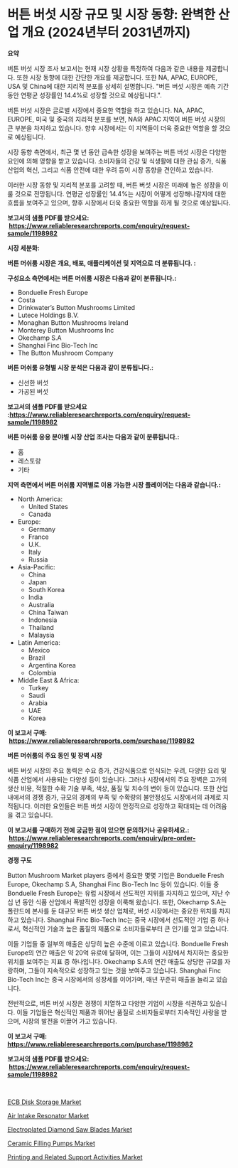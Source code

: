 <p><h1>버튼 버섯 시장 규모 및 시장 동향: 완벽한 산업 개요 (2024년부터 2031년까지)</h1></p><p><strong>요약</strong></p>
<p><p>버튼 버섯 시장 조사 보고서는 현재 시장 상황을 특정하여 다음과 같은 내용을 제공합니다. 또한 시장 동향에 대한 간단한 개요를 제공합니다. 또한 NA, APAC, EUROPE, USA 및 China에 대한 지리적 분포를 상세히 설명합니다. "버튼 버섯 시장은 예측 기간 동안 연평균 성장률인 14.4%로 성장할 것으로 예상됩니다.".</p><p>버튼 버섯 시장은 글로벌 시장에서 중요한 역할을 하고 있습니다. NA, APAC, EUROPE, 미국 및 중국의 지리적 분포를 보면, NA와 APAC 지역이 버튼 버섯 시장의 큰 부분을 차지하고 있습니다. 향후 시장에서는 이 지역들이 더욱 중요한 역할을 할 것으로 예상됩니다.</p><p>시장 동향 측면에서, 최근 몇 년 동안 급속한 성장을 보여주는 버튼 버섯 시장은 다양한 요인에 의해 영향을 받고 있습니다. 소비자들의 건강 및 식생활에 대한 관심 증가, 식품 산업의 혁신, 그리고 식품 안전에 대한 우려 등이 시장 동향을 견인하고 있습니다.</p><p>이러한 시장 동향 및 지리적 분포를 고려할 때, 버튼 버섯 시장은 미래에 높은 성장을 이룰 것으로 전망됩니다. 연평균 성장률인 14.4%는 시장이 어떻게 성장해나갈지에 대한 흐름을 보여주고 있으며, 향후 시장에서 더욱 중요한 역할을 하게 될 것으로 예상됩니다.</p></p>
<p><strong>보고서의 샘플 PDF를 받으세요: &nbsp;<a href="https://www.reliableresearchreports.com/enquiry/request-sample/1198982">https://www.reliableresearchreports.com/enquiry/request-sample/1198982</a></strong></p>
<p><strong>시장 세분화:</strong></p>
<p><strong> 버튼 머쉬룸 시장은 개요, 배포, 애플리케이션 및 지역으로 더 분류됩니다. :</strong></p>
<p><strong>구성요소 측면에서는 버튼 머쉬룸 시장은 다음과 같이 분류됩니다.:</strong></p>
<p><ul><li>Bonduelle Fresh Europe</li><li>Costa</li><li>Drinkwater’s Button Mushrooms Limited</li><li>Lutece Holdings B.V.</li><li>Monaghan Button Mushrooms Ireland</li><li>Monterey Button Mushrooms Inc</li><li>Okechamp S.A</li><li>Shanghai Finc Bio-Tech Inc</li><li>The Button Mushroom Company</li></ul></p>
<p><strong> 버튼 머쉬룸 유형별 시장 분석은 다음과 같이 분류됩니다.:</strong></p>
<p><ul><li>신선한 버섯</li><li>가공된 버섯</li></ul></p>
<p><strong>보고서의 샘플 PDF를 받으세요 :<a href="https://www.reliableresearchreports.com/enquiry/request-sample/1198982">https://www.reliableresearchreports.com/enquiry/request-sample/1198982</a></strong></p>
<p><strong> 버튼 머쉬룸 응용 분야별 시장 산업 조사는 다음과 같이 분류됩니다.:</strong></p>
<p><ul><li>홈</li><li>레스토랑</li><li>기타</li></ul></p>
<p><strong>지역 측면에서 버튼 머쉬룸 지역별로 이용 가능한 시장 플레이어는 다음과 같습니다.:</strong></p>
<p><ul>
    <li>
        North America:
        <ul>
            <li>United States</li>
            <li>Canada</li>
        </ul>
    </li>
    <li>
        Europe:
        <ul>
            <li>Germany</li>
            <li>France</li>
            <li>U.K.</li>
            <li>Italy</li>
            <li>Russia</li>
        </ul>
    </li>
    <li>
        Asia-Pacific:
        <ul>
            <li>China</li>
            <li>Japan</li>
            <li>South Korea</li>
            <li>India</li>
            <li>Australia</li>
            <li>China Taiwan</li>
            <li>Indonesia</li>
            <li>Thailand</li>
            <li>Malaysia</li>
        </ul>
    </li>
    <li>
        Latin America:
        <ul>
            <li>Mexico</li>
            <li>Brazil</li>
            <li>Argentina Korea</li>
            <li>Colombia</li>
        </ul>
    </li>
    <li>
        Middle East & Africa:
        <ul>
            <li>Turkey</li>
            <li>Saudi</li>
            <li>Arabia</li>
            <li>UAE</li>
            <li>Korea</li>
        </ul>
    </li>
    </ul></p>
<p><strong>이 보고서 구매: &nbsp;<a href="https://www.reliableresearchreports.com/purchase/1198982">https://www.reliableresearchreports.com/purchase/1198982</a></strong></p>
<p><strong>버튼 머쉬룸의 주요 동인 및 장벽 시장</strong></p>
<p><p>버튼 버섯 시장의 주요 동력은 수요 증가, 건강식품으로 인식되는 우려, 다양한 요리 및 식품 산업에서 사용되는 다양성 등이 있습니다. 그러나 시장에서의 주요 장벽은 고가의 생산 비용, 적절한 수확 기술 부족, 색상, 품질 및 치수의 변이 등이 있습니다. 또한 산업 내에서의 경쟁 증가, 규모의 경제의 부족 및 수확량의 불안정성도 시장에서의 과제로 지적됩니다. 이러한 요인들은 버튼 버섯 시장이 안정적으로 성장하고 확대되는 데 어려움을 겪고 있습니다.</p></p>
<p><strong>이 보고서를 구매하기 전에 궁금한 점이 있으면 문의하거나 공유하세요.: &nbsp;<a href="https://www.reliableresearchreports.com/enquiry/pre-order-enquiry/1198982">https://www.reliableresearchreports.com/enquiry/pre-order-enquiry/1198982</a></strong></p>
<p><strong>경쟁 구도</strong></p>
<p><p>Button Mushroom Market players 중에서 중요한 몇몇 기업은 Bonduelle Fresh Europe, Okechamp S.A, Shanghai Finc Bio-Tech Inc 등이 있습니다. 이들 중 Bonduelle Fresh Europe는 유럽 시장에서 선도적인 지위를 차지하고 있으며, 지난 수십 년 동안 식품 산업에서 폭발적인 성장을 이룩해 왔습니다. 또한, Okechamp S.A는 폴란드에 본사를 둔 대규모 버튼 버섯 생산 업체로, 버섯 시장에서는 중요한 위치를 차지하고 있습니다. Shanghai Finc Bio-Tech Inc는 중국 시장에서 선도적인 기업 중 하나로서, 혁신적인 기술과 높은 품질의 제품으로 소비자들로부터 큰 인기를 얻고 있습니다.</p><p>이들 기업들 중 일부의 매출은 상당히 높은 수준에 이르고 있습니다. Bonduelle Fresh Europe의 연간 매출은 약 20억 유로에 달하며, 이는 그들이 시장에서 차지하는 중요한 위치를 보여주는 지표 중 하나입니다. Okechamp S.A의 연간 매출도 상당한 규모를 자랑하며, 그들이 지속적으로 성장하고 있는 것을 보여주고 있습니다. Shanghai Finc Bio-Tech Inc는 중국 시장에서의 성장세를 이어가며, 매년 꾸준히 매출을 늘리고 있습니다.</p><p>전반적으로, 버튼 버섯 시장은 경쟁이 치열하고 다양한 기업이 시장을 석권하고 있습니다. 이들 기업들은 혁신적인 제품과 뛰어난 품질로 소비자들로부터 지속적인 사랑을 받으며, 시장의 발전을 이끌어 가고 있습니다.</p></p>
<p><strong>이 보고서 구매: &nbsp; <a href="https://www.reliableresearchreports.com/purchase/1198982">https://www.reliableresearchreports.com/purchase/1198982</a></strong></p>
<p><strong>보고서의 샘플 PDF를 받으세요: &nbsp;<a href="https://www.reliableresearchreports.com/enquiry/request-sample/1198982">https://www.reliableresearchreports.com/enquiry/request-sample/1198982</a></strong><strong></strong></p>
<p>&nbsp;</p>
<p><p><a href="https://silk-columnist-571.notion.site/ECB-Disk-Storage-Market-Challenges-Opportunities-and-Growth-Drivers-and-Major-Market-Players-fore-809f02c7ae6c4e2e847d205af801ccd9">ECB Disk Storage Market</a></p><p><a href="https://github.com/joannesouthgate/Market-Research-Report-List-2/blob/main/air-intake-resonator-market.md">Air Intake Resonator Market</a></p><p><a href="https://view.publitas.com/reportprime-1/electroplated-diamond-saw-blades-market-offer-valuable-insights-into-market-size-market-share-market-trends-and-projections-spanning-from-2023-to-2030/">Electroplated Diamond Saw Blades Market</a></p><p><a href="https://view.publitas.com/reportprime-1/ceramic-filling-pumps-market-provides-a-comprehensive-analysis-including-a-macro-overview-of-the-market-as-well-as-micro-details-such-as-market-size-and-competitive-landscape/">Ceramic Filling Pumps Market</a></p><p><a href="https://issuu.com/reportprime-2/docs/printing-and-related-support-activities-market-siz">Printing and Related Support Activities Market</a></p></p>